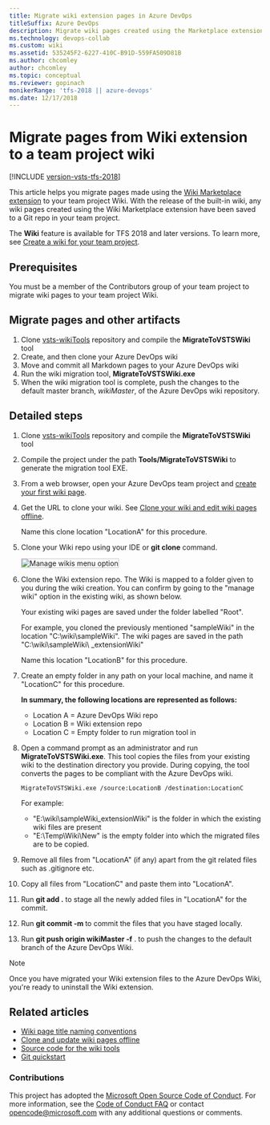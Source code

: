 ```yaml
---
title: Migrate wiki extension pages in Azure DevOps
titleSuffix: Azure DevOps  
description: Migrate wiki pages created using the Marketplace extension to the Azure DevOps wiki
ms.technology: devops-collab
ms.custom: wiki
ms.assetid: 535245F2-6227-410C-B91D-559FA509D81B
ms.author: chcomley
author: chcomley
ms.topic: conceptual
ms.reviewer: gopinach
monikerRange: 'tfs-2018 || azure-devops'
ms.date: 12/17/2018  
---
```


# Migrate pages from Wiki extension to a team project wiki

[!INCLUDE [version-vsts-tfs-2018](../../includes/version-vsts-tfs-2018.md)]

This article helps you migrate pages made using the [Wiki Marketplace extension](https://marketplace.visualstudio.com/items?itemName=ms-devlabs.wiki) to your team project Wiki. With the release of the built-in wiki, any wiki pages created using the Wiki Marketplace extension have been saved to a Git repo in your team project.

The **Wiki** feature is available for TFS 2018 and later versions. To learn more, see [Create a wiki for your team project](wiki-create-repo.md).

## Prerequisites

You must be a member of the Contributors group of your team project to migrate wiki pages to your team project Wiki.

## Migrate pages and other artifacts

1.  Clone [vsts-wikiTools](https://github.com/Microsoft/vsts-wikiTools) repository and compile the **MigrateToVSTSWiki** tool
2.  Create, and then clone your Azure DevOps wiki
3.  Move and commit all Markdown pages to your Azure DevOps wiki
4.  Run the wiki migration tool, **MigrateToVSTSWiki.exe**
5.  When the wiki migration tool is complete, push the changes to the default master branch, _wikiMaster_, of the Azure DevOps wiki repository.

## Detailed steps

1.  Clone [vsts-wikiTools](https://github.com/Microsoft/vsts-wikiTools) repository and compile the **MigrateToVSTSWiki** tool

2.  Compile the project under the path **Tools/MigrateToVSTSWiki** to generate the migration tool EXE.

3.  From a web browser, open your Azure DevOps team project and [create your first wiki page](wiki-create-repo.md).

4.  Get the URL to clone your wiki. See [Clone your wiki and edit wiki pages offline](wiki-update-offline.md).

    Name this clone location "LocationA" for this procedure.

5.  Clone your Wiki repo using your IDE or **git clone** command.

    <img src="media/wiki/migrate-wiki-manage-wikis.png" alt="Manage wikis menu option" style="border: 1px solid #C3C3C3;" />

6.  Clone the Wiki extension repo. The Wiki is mapped to a folder given to you during the wiki creation. You can confirm by going to the "manage wiki" option in the existing wiki, as shown below.

    Your existing wiki pages are saved under the folder labelled "Root".

    For example, you cloned the previously mentioned "sampleWiki" in the location "C:\wiki\sampleWiki". The wiki pages are saved in the path "C:\wiki\sampleWiki\ \_extensionWiki"

    Name this location "LocationB" for this procedure.

7.  Create an empty folder in any path on your local machine, and name it "LocationC" for this procedure.

    **In summary, the following locations are represented as follows:**

    - Location A = Azure DevOps Wiki repo
    - Location B = Wiki extension repo
    - Location C = Empty folder to run migration tool in

8.  Open a command prompt as an administrator and run **MigrateToVSTSWiki.exe**. This tool copies the files from your existing wiki to the destination directory you provide. During copying, the tool converts the pages to be compliant with the Azure DevOps wiki.

    `MigrateToVSTSWiki.exe /source:LocationB /destination:LocationC`

    For example:

    - "E:\wiki\sampleWiki_extensionWiki" is the folder in which the existing wiki files are present
    - "E:\Temp\Wiki\New" is the empty folder into which the migrated files are to be copied.

9.  Remove all files from "LocationA" (if any) apart from the git related files such as .gitignore etc.

10. Copy all files from "LocationC" and paste them into "LocationA".

11. Run **git add .** to stage all the newly added files in "LocationA" for the commit.

12. Run **git commit -m <commit message>** to commit the files that you have staged locally.

13. Run **git push origin wikiMaster -f** . to push the changes to the default branch of the Azure DevOps Wiki.

> [!NOTE]  
> Once you have migrated your Wiki extension files to the Azure DevOps Wiki, you're ready to uninstall the Wiki extension.

## Related articles

- [Wiki page title naming conventions](add-edit-wiki.md#page-title-names)
- [Clone and update wiki pages offline](wiki-update-offline.md)
- [Source code for the wiki tools](https://github.com/Microsoft/vsts-wikiTools)
- [Git quickstart](../../repos/git/gitquickstart.md)

### Contributions

This project has adopted the [Microsoft Open Source Code of Conduct](https://opensource.microsoft.com/codeofconduct/). For more information, see the [Code of Conduct FAQ](https://opensource.microsoft.com/codeofconduct/faq/) or contact [opencode@microsoft.com](mailto:opencode@microsoft.com) with any additional questions or comments.
